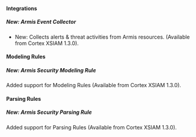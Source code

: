 
#### Integrations

##### New: Armis Event Collector

- New: Collects alerts & threat activities from Armis resources. (Available from Cortex XSIAM 1.3.0).

#### Modeling Rules

##### New: Armis Security Modeling Rule

Added support for Modeling Rules (Available from Cortex XSIAM 1.3.0).

#### Parsing Rules

##### New: Armis Security Parsing Rule

Added support for Parsing Rules (Available from Cortex XSIAM 1.3.0).
